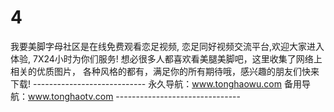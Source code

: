 # 4
我要美脚字母社区是在线免费观看恋足视频, 恋足同好视频交流平台,欢迎大家进入体验, 7X24小时为你们服务! 想必很多人都喜欢看美腿美脚吧，这里收集了网络上相关的优质图片， 各种风格的都有，满足你的所有期待哦，感兴趣的朋友们快来下载! ---------------------------- 永久导航：www.tonghaowu.com  备用导航：www.tonghaotv.com -------------------------------
